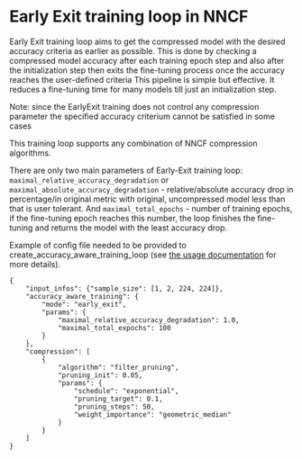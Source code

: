 # Early Exit training loop in NNCF

Early Exit training loop aims to get the compressed model with the desired accuracy criteria as earlier as possible. This is done by checking a compressed model accuracy after each training epoch step and also after the initialization step then exits the fine-tuning process once the accuracy reaches the user-defined criteria
This pipeline is simple but effective. It reduces a fine-tuning time for many models till just an initialization step. 

Note: since the EarlyExit training does not control any compression parameter the specified accuracy criterium cannot be satisfied in some cases

This training loop supports any combination of NNCF compression algorithms.

There are only two main parameters of Early-Exit training loop: `maximal_relative_accuracy_degradation` or `maximal_absolute_accuracy_degradation` - relative/absolute accuracy drop in percentage/in original metric with original, uncompressed model less than that is user tolerant. And `maximal_total_epochs` - number of training epochs, if the fine-tuning epoch reaches this number, the loop finishes the fine-tuning and returns the model with the least accuracy drop.

Example of config file needed to be provided to create_accuracy_aware_training_loop (see [the usage documentation](../Usage.md#accuracy-aware-model-training) for more details).

```json5
{
    "input_infos": {"sample_size": [1, 2, 224, 224]},
    "accuracy_aware_training": {
        "mode": "early_exit",
        "params": {
            "maximal_relative_accuracy_degradation": 1.0,
            "maximal_total_expochs": 100
        }
    },
    "compression": [
        {
            "algorithm": "filter_pruning",
            "pruning_init": 0.05,
            "params": {
                "schedule": "exponential",
                "pruning_target": 0.1,
                "pruning_steps": 50,
                "weight_importance": "geometric_median"
            }
        }
    ]
}

```
 
 